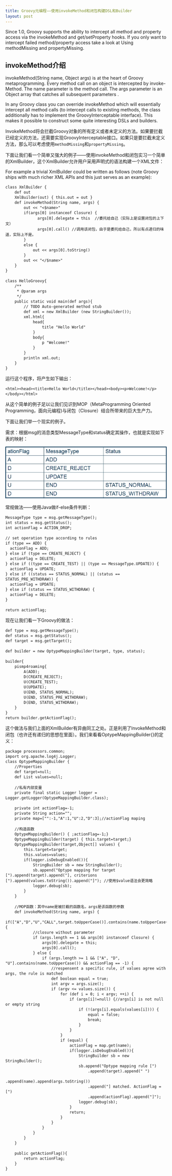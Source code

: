```yaml
---
title: Groovy元编程——使用invokeMethod和闭包构建DSL和Builder
layout: post
---
```



Since 1.0, Groovy supports the ability to intercept all method and property access via the invokeMethod and get/setProperty hooks. If you only want to intercept failed method/property access take a look at Using methodMissing and propertyMissing.


invokeMethod介绍
----------------

invokeMethod(String name, Object args) is at the heart of Groovy metaprogramming. Every method call on an object is intercepted by invoke-Method. The name parameter is the method call. The args parameter is an Object array that catches all subsequent parameters . 

In any Groovy class you can override invokeMethod which will essentially intercept all method calls (to intercept calls to existing methods, the class additionally has to implement the GroovyInterceptable interface). This makes it possible to construct some quite interesting DSLs and builders.

InvokeMethod将会拦截Groovy对象的所有定义或者未定义的方法。如果要拦截已经定义的方法，还需要实现GroovyInterceptable接口。如果只是要拦截未定义方法，那么可以考虑使用`methodMissing`和`propertyMissing`。

下面让我们看一个简单又强大的例子——使用invokeMethod和闭包实习一个简单的XmlBuilder，这个XmlBuilder允许用户采用声明式的语法构建一个XML文件：

For example a trivial XmlBuilder could be written as follows (note Groovy ships with much richer XML APIs and this just serves as an example):

    class XmlBuilder {
        def out
        XmlBuilder(out) { this.out = out }
        def invokeMethod(String name, args) {
            out << "<$name>"
            if(args[0] instanceof Closure) { 
                  args[0].delegate = this  //委托给自己（实际上是设置闭包的上下文）
                  args[0].call() //调用该闭包，由于是委托给自己，所以有点递归的味道，实际上不是。
            }
            else {
                out << args[0].toString()
            }
            out << "</$name>"
        }
    }

    class HelloGroovy{
        /**
         * @param args
         */
        public static void main(def args){
            // TODO Auto-generated method stub
            def xml = new XmlBuilder (new StringBuilder());
            xml.html{
                head{
                    title "Hello World"
                }
                body{
                    p "Welcome!"
                }
            }
            println xml.out;
        }
    }


运行这个程序，将产生如下输出：

    <html><head><title>Hello World</title></head><body><p>Welcome!</p></body></html>

从这个简单的例子足以让我们见识到MOP（MetaProgramming Oriented Programming，面向元编程)与闭包（Closure）结合所带来的巨大生产力。

下面让我们举一个现实的例子。

需求：根据msg的消息类型MessageType和status确定其操作，也就是实现如下表的映射：

![消息路由](/media/images/builder-for-message-routing.jpg)

常规做法——使用Java做if-else条件判断：
    
    MessageType type = msg.getMessageType();
    int status = msg.getStatus();
    int actionFlag = ACTION_DROP;

    // set operation type according to rules
    if (type == ADD) {
      actionFlag = ADD;
    } else if (type == CREATE_REJECT) {
      actionFlag = DELETE;
    } else if ((type == CREATE_TEST) || (type == MessageType.UPDATE)) {
      actionFlag = UPDATE;
    } else if ((status == STATUS_NORMAL) || (status == STATUS_PRE_WITHDRAW)) {
      actionFlag = UPDATE;
    } else if (status == STATUS_WITHDRAW) {
      actionFlag = DELETE;
    }

    return actionFlag;
  
现在让我们看一下Groovy的做法：

    def type = msg.getMessageType();
    def status = msg.getStatus();
    def target = msg.getTarget();
        
    def builder = new OptypeMappingBuilder(target, type, status);
        
    builder{
        pismp4roaming{
            A(ADD);
            D(CREATE_REJECT);
            U(CREATE_TEST);
            U(UPDATE);
            U(END, STATUS_NORMAL);
            U(END, STATUS_PRE_WITHDRAW);
            D(END, STATUS_WITHDRAW);
        }
    }
    return builder.getActionFlag();

这个做法与我们上面的XmlBuilder有异曲同工之处。正是利用了InvokeMethod和闭包（也许还有递归的思想在里面）。我们来看看OptypeMappingBuilder{}的定义：

    package processors.common;
    import org.apache.log4j.Logger;
    class OptypeMappingBuilder {
        //Properties
        def target=null;
        def List values=null;
       
        //私有内部变量
        private final static Logger logger = Logger.getLogger(OptypeMappingBuilder.class);
        
        private int actionFlag=-1;
        private String action="";
        private map=["":-1,"A":1,"U":2,"D":3];//actionFlag maping
        
        //构造函数
        OptypeMappingBuilder() { ;actionFlag=-1;}
        OptypeMappingBuilder(target) { this.target=target;}
        OptypeMappingBuilder(target,Object[] values) {
            this.target=target;
            this.values=values;
            if(logger.isDebugEnabled()){
                StringBuilder sb = new StringBuilder();
                sb.append("Optype mapping for target [").append(target).append("], criterions [").append(values.toString()).append("]"); //使用$value语法会更简略
                logger.debug(sb);
            }        
        }
        
        //MOP函数：其中name是被拦截的函数名，args是该函数的参数
        def invokeMethod(String name, args) {
            if(["A","D","U","CALL",target.toUpperCase()].contains(name.toUpperCase())){
                //closure without parameter
                if (args.length == 1 && args[0] instanceof Closure) {
                    args[0].delegate = this;
                    args[0].call();
                } else {
                    if (args.length >= 1 && ["A", "D", "U"].contains(name.toUpperCase()) && actionFlag == -1) {
                        //respensent a specific rule, if values agree with args, the rule is matched
                        def boolean equal = true;
                        int argv = args.size();
                        if (argv <= values.size()) {
                            for (def i = 0; i < argv; ++i) {
                                if (args[i]!=null) {//args[i] is not null or empty string
                                    if (!(args[i].equals(values[i]))) {
                                        equal = false;
                                        break;
                                    }
                                }
                            }
                            if (equal) {
                                actionFlag = map.get(name);
                                if(logger.isDebugEnabled()){
                                    StringBuilder sb = new StringBuilder();
                                    sb.append("Optype mapping rule [")
                                        .append(target).append(" ")
                                        .append(name).append(args.toString())
                                        .append("] matched. ActionFlag = [")
                                        .append(actionFlag).append("]");
                                    logger.debug(sb);
                                }
                                return;
                            }
                        }
                    }
                }
            }
        }
     
        public getActionFlag(){
            return actionFlag;
        }
    }
 